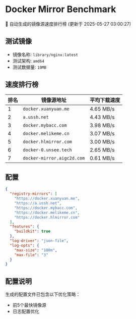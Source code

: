 # Docker Mirror Benchmark

🚀 自动生成的镜像源速度排行榜 (更新于 2025-05-27 03:00:27)

## 测试镜像
- 镜像名称: `library/nginx:latest`
- 测试架构: `amd64`
- 测试数据量: `10MB`

## 速度排行榜
| 排名 | 镜像源地址 | 平均下载速度 |
|------|------------|--------------|
| 1 | `docker.xuanyuan.me` | 4.65 MB/s |
| 2 | `a.ussh.net` | 4.43 MB/s |
| 3 | `docker.mybacc.com` | 3.98 MB/s |
| 4 | `docker.melikeme.cn` | 3.07 MB/s |
| 5 | `docker.hlmirror.com` | 3.00 MB/s |
| 6 | `docker-0.unsee.tech` | 2.65 MB/s |
| 7 | `docker-mirror.aigc2d.com` | 0.61 MB/s |

## 配置

```json
{
  "registry-mirrors": [
    "https://docker.xuanyuan.me",
    "https://a.ussh.net",
    "https://docker.mybacc.com",
    "https://docker.melikeme.cn",
    "https://docker.hlmirror.com"
  ],
  "features": {
    "buildkit": true
  },
  "log-driver": "json-file",
  "log-opts": {
    "max-size": "100m",
    "max-file": "3"
  }
}
```

## 配置说明
生成的配置文件已包含以下优化策略：
- 前5个最快镜像源
- 日志配置优化

